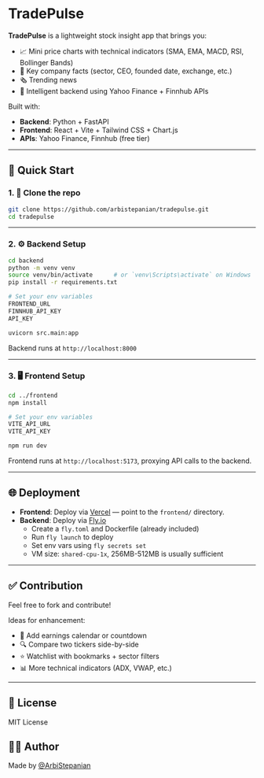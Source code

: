 # TradePulse

**TradePulse** is a lightweight stock insight app that brings you:

-   📈 Mini price charts with technical indicators (SMA, EMA, MACD, RSI, Bollinger Bands)
-   🏢 Key company facts (sector, CEO, founded date, exchange, etc.)
-   🗞️ Trending news
-   🧠 Intelligent backend using Yahoo Finance + Finnhub APIs

Built with:

-   **Backend**: Python + FastAPI
-   **Frontend**: React + Vite + Tailwind CSS + Chart.js
-   **APIs**: Yahoo Finance, Finnhub (free tier)

---

## 🚀 Quick Start

### 1. 🔧 Clone the repo

```bash
git clone https://github.com/arbistepanian/tradepulse.git
cd tradepulse
```

---

### 2. ⚙️ Backend Setup

```bash
cd backend
python -m venv venv
source venv/bin/activate      # or `venv\Scripts\activate` on Windows
pip install -r requirements.txt

# Set your env variables
FRONTEND_URL
FINNHUB_API_KEY
API_KEY

uvicorn src.main:app
```

Backend runs at `http://localhost:8000`

---

### 3. 🖥️ Frontend Setup

```bash
cd ../frontend
npm install

# Set your env variables
VITE_API_URL
VITE_API_KEY

npm run dev
```

Frontend runs at `http://localhost:5173`, proxying API calls to the backend.

---

## 🌐 Deployment

-   **Frontend**: Deploy via [Vercel](https://vercel.com) — point to the `frontend/` directory.
-   **Backend**: Deploy via [Fly.io](https://fly.io)
    -   Create a `fly.toml` and Dockerfile (already included)
    -   Run `fly launch` to deploy
    -   Set env vars using `fly secrets set`
    -   VM size: `shared-cpu-1x`, 256MB-512MB is usually sufficient

---

## ✅ Contribution

Feel free to fork and contribute!

Ideas for enhancement:

-   📅 Add earnings calendar or countdown
-   🔍 Compare two tickers side-by-side
-   ⭐ Watchlist with bookmarks + sector filters
-   📊 More technical indicators (ADX, VWAP, etc.)

---

## 📄 License

MIT License

## 🙋‍♂️ Author

Made by [@ArbiStepanian](https://github.com/arbistepanian)
